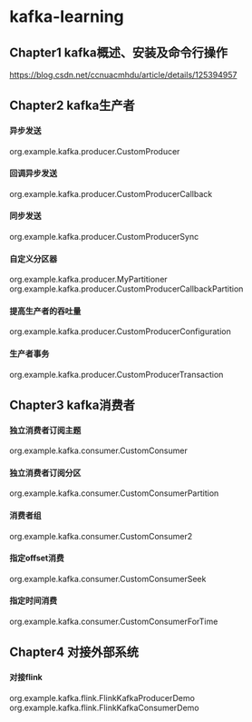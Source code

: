 # kafka-learning

## Chapter1 kafka概述、安装及命令行操作
https://blog.csdn.net/ccnuacmhdu/article/details/125394957

## Chapter2 kafka生产者
#### 异步发送
org.example.kafka.producer.CustomProducer
#### 回调异步发送
org.example.kafka.producer.CustomProducerCallback
#### 同步发送
org.example.kafka.producer.CustomProducerSync
#### 自定义分区器
org.example.kafka.producer.MyPartitioner
org.example.kafka.producer.CustomProducerCallbackPartition
#### 提高生产者的吞吐量
org.example.kafka.producer.CustomProducerConfiguration
#### 生产者事务
org.example.kafka.producer.CustomProducerTransaction

## Chapter3 kafka消费者
#### 独立消费者订阅主题
org.example.kafka.consumer.CustomConsumer
#### 独立消费者订阅分区
org.example.kafka.consumer.CustomConsumerPartition
#### 消费者组
org.example.kafka.consumer.CustomConsumer2
#### 指定offset消费
org.example.kafka.consumer.CustomConsumerSeek
#### 指定时间消费
org.example.kafka.consumer.CustomConsumerForTime

## Chapter4 对接外部系统
#### 对接flink
org.example.kafka.flink.FlinkKafkaProducerDemo
org.example.kafka.flink.FlinkKafkaConsumerDemo
